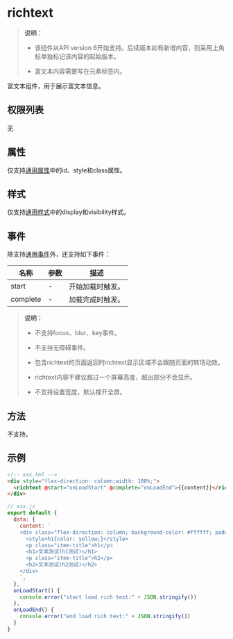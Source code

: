 # richtext


>  **说明：**
>
> - 该组件从API version 6开始支持。后续版本如有新增内容，则采用上角标单独标记该内容的起始版本。
>
> - 富文本内容需要写在元素标签内。

富文本组件，用于展示富文本信息。

## 权限列表

无


## 属性

仅支持[通用属性](../arkui-js/js-components-common-attributes.md)中的id、style和class属性。


## 样式

仅支持[通用样式](../arkui-js/js-components-common-styles.md)中的display和visibility样式。


## 事件

除支持[通用事件](../arkui-js/js-components-common-events.md)外，还支持如下事件：

| 名称 | 参数 | 描述 |
| -------- | -------- | -------- |
| start | - | 开始加载时触发。 |
| complete | - | 加载完成时触发。 |

>  **说明：**
> - 不支持focus、blur、key事件。
> 
> - 不支持无障碍事件。
> 
> - 包含richtext的页面返回时richtext显示区域不会跟随页面的转场动效。
> 
> - richtext内容不建议超过一个屏幕高度，超出部分不会显示。
> 
> - 不支持设置宽度，默认撑开全屏。


## 方法

不支持。


## 示例

```html
<!-- xxx.hml -->
<div style="flex-direction: column;width: 100%;">
  <richtext @start="onLoadStart" @complete="onLoadEnd">{{content}}</richtext>
</div>
```

```js
// xxx.js
export default {
  data: {
    content: `
    <div class="flex-direction: column; background-color: #ffffff; padding: 30px; margin-bottom: 30px;"  style="background-color: #FFFFFF">
      <style>h1{color: yellow;}</style>
      <p class="item-title">h1</p>
      <h1>文本测试(h1测试)</h1>
      <p class="item-title">h2</p>
      <h2>文本测试(h2测试)</h2>
    </div>
    `,
  },
  onLoadStart() {
    console.error("start load rich text:" + JSON.stringify())
  },
  onLoadEnd() {
    console.error("end load rich text:" + JSON.stringify())
  }
}
```
